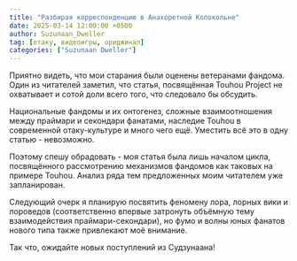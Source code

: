 ```yaml
---
title: "Разбирая корреспонденцию в Анахоретной Колокольне"
date: 2025-03-14 12:00:00 +0500
author: Suzunaan_Dweller
tag: [отаку, видеоигры, ориджинал]
categories: ["Suzunaan Dweller"]
---
```


Приятно видеть, что мои старания были оценены ветеранами фандома. Один из читателей заметил, что статья, посвящённая Touhou Project не охватывает и сотой доли всего того, что следовало бы обсудить.

Национальные фандомы и их онтогенез, сложные взаимоотношения между праймари и секондари фанатами, наследие Touhou в современной отаку-культуре и много чего ещё. Уместить всё это в одну статью - невозможно. 

Поэтому спешу обрадовать - моя статья была лишь началом цикла, посвящённого рассмотрению механизмов фандомов как таковых на примере Touhou. Анализ ряда тем предложенных моим читателем уже запланирован.

Следующий очерк я планирую посвятить феномену лора, лорных вики и лороведов (соответственно впервые затронуть объёмную тему взаимодействия праймари-секондари), но фумо и волны юных фанатов нового типа также привлекают моё внимание. 

Так что, ожидайте новых поступлений из Судзунаана!
